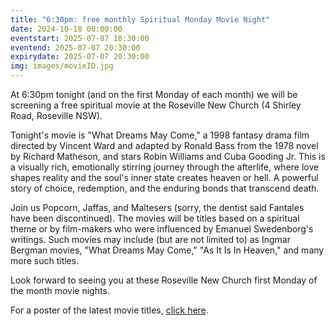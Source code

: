```yaml
---
title: "6:30pm: free monthly Spiritual Monday Movie Night"
date: 2024-10-18 00:00:00
eventstart: 2025-07-07 18:30:00
eventend: 2025-07-07 20:30:00
expirydate: 2025-07-07 20:30:00
img: images/movieID.jpg
---
```


At 6:30pm tonight (and on the first Monday of each month) we will be screening a free spiritual movie at the Roseville New Church (4 Shirley Road, Roseville NSW).

Tonight's movie is "What Dreams May Come," a 1998 fantasy drama film directed by Vincent Ward and adapted by Ronald Bass from the 1978 novel by Richard Matheson, and stars Robin Williams and Cuba Gooding Jr. This is a visually rich, emotionally stirring journey through the afterlife, where love shapes reality and the soul's inner state creates heaven or hell. A powerful story of choice, redemption, and the enduring bonds that transcend death.

Join us Popcorn, Jaffas, and Maltesers (sorry, the dentist said Fantales have been discontinued).
The movies will be titles based on a spiritual theme or by film-makers who were influenced by Emanuel Swedenborg's writings.
Such movies may include (but are not limited to) as Ingmar Bergman movies, "What Dreams May Come," "As It Is In Heaven," and many more such titles.

Look forward to seeing you at these Roseville New Church first Monday of the month movie nights.

For a poster of the latest movie titles, [click here](https://static.swedenborg.com.au/pdf/fliers/SpiritualMovieNightsPoster.pdf).